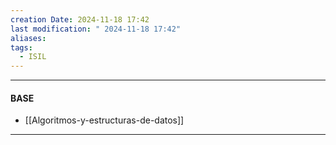```yaml
---
creation Date: 2024-11-18 17:42
last modification: " 2024-11-18 17:42"
aliases: 
tags:
  - ISIL
---
```

___
#### BASE
- [[Algoritmos-y-estructuras-de-datos]]
___

